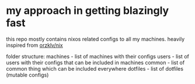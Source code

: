 # my approach in getting blazingly fast

this repo mostly contains nixos related configs to all my machines. heavily inspired from [orzklv/nix](https://github.com/orzklv/nix)

folder structure:
machines - list of machines with their configs
users - list of users with their configs that can be included in machines
common - list of common thing which can be included everywhere
dotfiles - list of dotfiles (mutable configs)